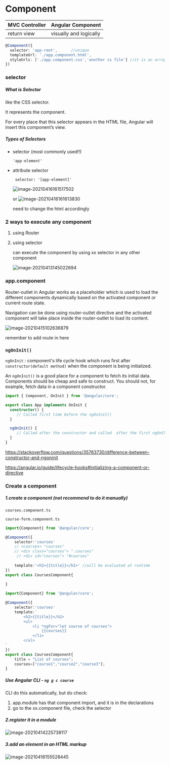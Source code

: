 # Component

| MVC Controller | Angular Component      |
| -------------- | ---------------------- |
| return view    | visually and logically |

```typescript
@Component({
  selector: 'app-root',      //unique
  templateUrl: './app.component.html',
  styleUrls: ['./app.component.css','another cs file'] //it is an array, meaning we could add more css files here
})
```

### selector

##### What is Selector

like the CSS selector. 

It represents the component. 

For every place that this selector appears in the HTML file, Angular will insert this component’s view.

##### Types of Selectors

- selector (most commonly used!!)

  `'app-element'`

- attribute selector

  ` selector: '[app-element]'`

  ![image-20210416161517502](../../../../../../../Desktop/ShareToMac/code-workspace/typora/antra/resources/image-20210416161517502.png)

  or ![image-20210416161613830](../../../../../../../Desktop/ShareToMac/code-workspace/typora/antra/resources/image-20210416161613830.png)

  need to change the html accordingly 

### 2 ways to execute any component

1. using Router

2. using selector

   can execute the component by using xx selector in any other component

   ![image-20210413145022694](../../../../../../../Desktop/ShareToMac/code-workspace/typora/antra/resources/image-20210413145022694.png)



### app.component

Router-outlet in Angular works as a placeholder which is used to load the different components dynamically based on the activated component or current route state. 

Navigation can be done using router-outlet directive and the activated component will take place inside the router-outlet to load its content.

![image-20210415102636879](../../../../../../../Desktop/ShareToMac/code-workspace/typora/antra/resources/image-20210415102636879.png)

remember to add route in here



### `ngOnInit()`

`ngOnInit` : component's life cycle hook which runs first after `constructor(default method)` when the component is being initialized.

An `ngOnInit()` is a good place for a component to fetch its initial data. Components should be cheap and safe to construct. You should not, for example, fetch data in a component constructor.

```typescript
import { Component, OnInit } from '@angular/core';

export class App implements OnInit {
  constructor() {
     // Called first time before the ngOnInit()
  }

  ngOnInit() {
     // Called after the constructor and called  after the first ngOnChanges() 
  }
}
```

https://stackoverflow.com/questions/35763730/difference-between-constructor-and-ngoninit

https://angular.io/guide/lifecycle-hooks#initializing-a-component-or-directive



### Create a component

##### 1.create a component (not recommend to do it manually)

`courses.component.ts`

`course-form.component.ts`

```typescript
import{Component} from '@angular/core';

@Component({
    selector:'courses' 
    // <courses> "courses"
    // <div class="courses"> ".courses"
     // <div id="courses"> "#courses"
    
    template:'<h2>{{title}}</h2>' //will be evaluated at runtime
})
export class CoursesComponent{
    
}
```

```typescript
import{Component} from '@angular/core';

@Component({
    selector:'courses' 
    template:`
		<h2>{{title}}</h2>
		<ul>
			<li *ngFor="let course of courses">
				{{courses}}
			</li>
		</ul>
`
})
export class CoursesComponent{
    title = "List of courses";
    courses=["course1","course2","course3"];
}
```

##### Use Angular CLI - `ng g c course`  

CLI do this automatically, but do check:

1. app.module has that component import, and it is in the declarations
2. go to the xx.component file, check the selector

##### 2.register it in a module

![image-20210414225738117](../../../../../../../Desktop/ShareToMac/code-workspace/typora/antra/resources/image-20210414225738117.png)

##### 3.add an element in an HTML markup

![image-20210416155528445](../../../../../../../Desktop/ShareToMac/code-workspace/typora/antra/resources/image-20210416155528445.png)

